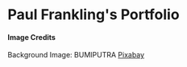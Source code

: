 # Paul Frankling's Portfolio

#### Image Credits

Background Image: BUMIPUTRA [Pixabay](https://pixabay.com/photos/laptop-interior-desk-computer-3539661/)